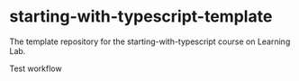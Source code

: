 # starting-with-typescript-template
The template repository for the starting-with-typescript course on Learning Lab.


Test workflow
